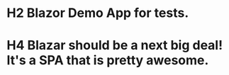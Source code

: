 # H2 Blazor Demo App for tests.
# H4 Blazar should be a next big deal! It's a SPA that is pretty awesome.
